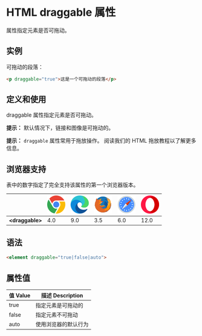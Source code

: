HTML draggable 属性
===

属性指定元素是否可拖动。

## 实例

可拖动的段落：

```html idoc:preview
<p draggable="true">这是一个可拖动的段落</p>
```

## 定义和使用

draggable 属性指定元素是否可拖动。

**提示：** 默认情况下，链接和图像是可拖动的。

**提示：** `draggable` 属性常用于拖放操作。 阅读我们的 HTML 拖放教程以了解更多信息。

## 浏览器支持

表中的数字指定了完全支持该属性的第一个浏览器版本。

| &nbsp; | ![chrome][1] | ![edge][2] | ![firefox][3] | ![safari][4] | ![opera][5] |
| ---- | ---- | ---- | ---- | ---- | ---- |
| __&lt;draggable&gt;__ | 4.0 | 9.0 | 3.5 | 6.0 | 12.0 |
<!--rehype:style=width: 100%; display: inline-table;-->

## 语法

```html
<element draggable="true|false|auto">
```

## 属性值

值 Value | 描述 Description
---- | ----
true | 指定元素是可拖动的
false | 指定元素不可拖动
auto | 使用浏览器的默认行为
<!--rehype:style=width: 100%; display: inline-table;-->


[1]: ../../assets/chrome.svg
[2]: ../../assets/edge.svg
[3]: ../../assets/firefox.svg
[4]: ../../assets/safari.svg
[5]: ../../assets/opera.svg